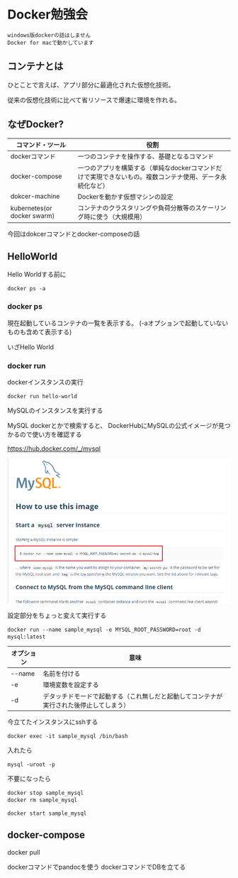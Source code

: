 # Docker勉強会

    windows版dockerの話はしません
    Docker for macで動かしています

## コンテナとは
ひとことで言えば、アプリ部分に最適化された仮想化技術。

従来の仮想化技術に比べて省リソースで爆速に環境を作れる。


## なぜDocker?

|コマンド・ツール|役割|
|--|--|
|dockerコマンド|一つのコンテナを操作する、基礎となるコマンド|
|docker-compose|一つのアプリを構築する（単純なdockerコマンドだけで実現できないもの。複数コンテナ使用、データ永続化など）|
|dokcer-machine|Dockerを動かす仮想マシンの設定|
|kubernetes(or docker swarm)|コンテナのクラスタリングや負荷分散等のスケーリング時に使う（大規模用）|

今回はdokcerコマンドとdocker-composeの話
  

## HelloWorld

Hello Worldする前に

```
docker ps -a
```

### docker ps
現在起動しているコンテナの一覧を表示する。
(-aオプションで起動していないものも含めて表示する)

いざHello World

### docker run
dockerインスタンスの実行
```
docker run hello-world
```

MySQLのインスタンスを実行する

MySQL dockerとかで検索すると、
DockerHubにMySQLの公式イメージが見つかるので使い方を確認する

https://hub.docker.com/_/mysql

![DockerHub_MySql](./img/01.PNG "01")

設定部分をちょっと変えて実行する
```
docker run --name sample_mysql -e MYSQL_ROOT_PASSWORD=root -d mysql:latest
```

|オプション|意味|
|--|--|
|--name|名前を付ける|
|-e|環境変数を設定する|
|-d|デタッチドモードで起動する（これ無しだと起動してコンテナが実行された後停止してしまう）|

今立てたインスタンスにsshする

```
docker exec -it sample_mysql /bin/bash 
```

入れたら
```
mysql -uroot -p
```

不要になったら
```
docker stop sample_mysql
docker rm sample_mysql
```

```
docker start sample_mysql
```

## docker-compose

docker pull


dockerコマンドでpandocを使う
dockerコマンドでDBを立てる
